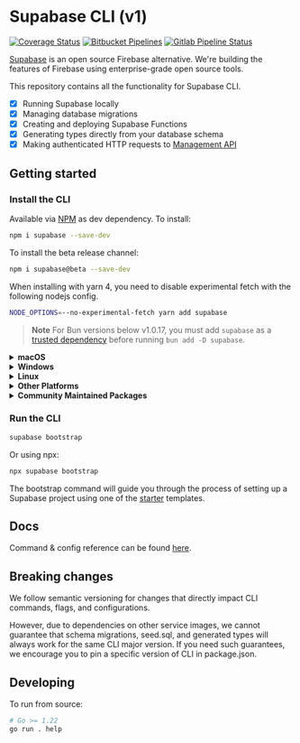 # Supabase CLI (v1)

[![Coverage Status](https://coveralls.io/repos/github/supabase/cli/badge.svg?branch=main)](https://coveralls.io/github/supabase/cli?branch=main) [![Bitbucket Pipelines](https://img.shields.io/bitbucket/pipelines/supabase-cli/setup-cli/master?style=flat-square&label=Bitbucket%20Canary)](https://bitbucket.org/supabase-cli/setup-cli/pipelines) [![Gitlab Pipeline Status](https://img.shields.io/gitlab/pipeline-status/sweatybridge%2Fsetup-cli?label=Gitlab%20Canary)](https://gitlab.com/sweatybridge/setup-cli/-/pipelines)

[Supabase](https://supabase.io) is an open source Firebase alternative. We're building the features of Firebase using enterprise-grade open source tools.

This repository contains all the functionality for Supabase CLI.

- [x] Running Supabase locally
- [x] Managing database migrations
- [x] Creating and deploying Supabase Functions
- [x] Generating types directly from your database schema
- [x] Making authenticated HTTP requests to [Management API](https://supabase.com/docs/reference/api/introduction)

## Getting started

### Install the CLI

Available via [NPM](https://www.npmjs.com) as dev dependency. To install:

```bash
npm i supabase --save-dev
```

To install the beta release channel:

```bash
npm i supabase@beta --save-dev
```

When installing with yarn 4, you need to disable experimental fetch with the following nodejs config.

```bash
NODE_OPTIONS=--no-experimental-fetch yarn add supabase
```

> **Note**
> For Bun versions below v1.0.17, you must add `supabase` as a [trusted dependency](https://bun.sh/guides/install/trusted) before running `bun add -D supabase`.

<!-- markdownlint-disable MD033 -->
<details>
  <summary><strong>macOS</strong></summary>

  Available via [Homebrew](https://brew.sh). To install:

  ```bash
  brew install supabase/tap/supabase
  ```

  To install the beta release channel:
  
  ```bash
  brew install supabase/tap/supabase-beta
  brew link --overwrite supabase-beta
  ```
  
  To upgrade:

  ```bash
  brew upgrade supabase
  ```

</details>

<details>
  <summary><strong>Windows</strong></summary>

  Available via [Scoop](https://scoop.sh). To install:

  ```powershell
  scoop bucket add supabase https://github.com/supabase/scoop-bucket.git
  scoop install supabase
  ```

  To upgrade:

  ```powershell
  scoop update supabase
  ```

</details>

<details>
  <summary><strong>Linux</strong></summary>

  Available via [Homebrew](https://brew.sh) and Linux packages.

#### via Homebrew

  To install:

  ```bash
  brew install supabase/tap/supabase
  ```

  To upgrade:

  ```bash
  brew upgrade supabase
  ```

#### via Linux packages

  Linux packages are provided in [Releases](https://github.com/supabase/cli/releases). To install, download the `.apk`/`.deb`/`.rpm`/`.pkg.tar.zst` file depending on your package manager and run the respective commands.

  ```bash
  sudo apk add --allow-untrusted <...>.apk
  ```

  ```bash
  sudo dpkg -i <...>.deb
  ```

  ```bash
  sudo rpm -i <...>.rpm
  ```

  ```bash
  sudo pacman -U <...>.pkg.tar.zst
  ```

</details>

<details>
  <summary><strong>Other Platforms</strong></summary>

  You can also install the CLI via [go modules](https://go.dev/ref/mod#go-install) without the help of package managers.

  ```bash
  go install github.com/supabase/cli@latest
  ```

  Add a symlink to the binary in `$PATH` for easier access:

  ```bash
  ln -s "$(go env GOPATH)/bin/cli" /usr/bin/supabase
  ```

  This works on other non-standard Linux distros.
</details>

<details>
  <summary><strong>Community Maintained Packages</strong></summary>

  Available via [pkgx](https://pkgx.sh/). Package script [here](https://github.com/pkgxdev/pantry/blob/main/projects/supabase.com/cli/package.yml).
  To install in your working directory:

  ```bash
  pkgx install supabase
  ```

  Available via [Nixpkgs](https://nixos.org/). Package script [here](https://github.com/NixOS/nixpkgs/blob/master/pkgs/development/tools/supabase-cli/default.nix).
</details>
<!-- markdownlint-enable MD033 -->

### Run the CLI

```bash
supabase bootstrap
```

Or using npx:

```bash
npx supabase bootstrap
```

The bootstrap command will guide you through the process of setting up a Supabase project using one of the [starter](https://github.com/supabase-community/supabase-samples/blob/main/samples.json) templates.

## Docs

Command & config reference can be found [here](https://supabase.com/docs/reference/cli/about).

## Breaking changes

We follow semantic versioning for changes that directly impact CLI commands, flags, and configurations.

However, due to dependencies on other service images, we cannot guarantee that schema migrations, seed.sql, and generated types will always work for the same CLI major version. If you need such guarantees, we encourage you to pin a specific version of CLI in package.json.

## Developing

To run from source:

```bash
# Go >= 1.22
go run . help
```
